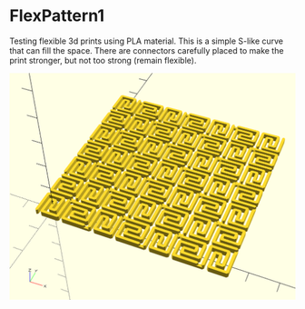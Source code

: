# FlexPattern1
Testing flexible 3d prints using PLA material. This is a simple S-like curve that can fill the space.
There are connectors carefully placed to make the print stronger, but not too strong (remain flexible).

![Image of CAD model](img/FlexPattern1-stl.png)
